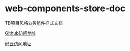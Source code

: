 # web-components-store-doc

TB项目风格业务组件样式文档

[Github访问地址](https://laoxia7751.github.io/web-components-store-doc/)

[码云访问地址](https://xiajitao.gitee.io/web-components-store-doc/)


